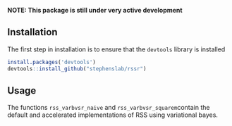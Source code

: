 
<!-- README.md is generated from README.Rmd. Please edit that file -->
**NOTE: This package is still under very active development**

Installation
------------

The first step in installation is to ensure that the `devtools` library is installed

``` r
install.packages('devtools')
devtools::install_github("stephenslab/rssr")
```

Usage
-----

The functions `rss_varbvsr_naive` and `rss_varbvsr_squarem`contain the default and accelerated implementations of RSS using variational bayes.
